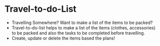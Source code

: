 # Travel-to-do-List

- Travelling Somewhere? Want to make a list of the items to be packed?
- Travel-to-do-list helps to make a list of the items (clothes, accessories) to be packed and also the tasks to be completed before travelling.
- Create, update or delete the items based the plans!
